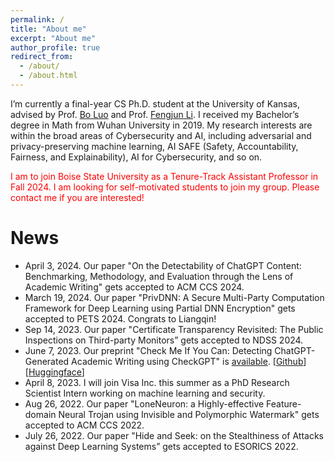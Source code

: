 ```yaml
---
permalink: /
title: "About me"
excerpt: "About me"
author_profile: true
redirect_from: 
  - /about/
  - /about.html
---
```


I’m currently a final-year CS Ph.D. student at the University of Kansas, advised by Prof. [Bo Luo](http://www.ittc.ku.edu/~bluo/) and Prof. [Fengjun Li](http://www.ittc.ku.edu/~fli/index.html). I received my Bachelor’s degree in Math from Wuhan University in 2019. My research interests are within the broad areas of Cybersecurity and AI, including adversarial and privacy-preserving machine learning, AI SAFE (Safety, Accountability, Fairness, and Explainability), AI for Cybersecurity, and so on.

<p style="color: red;">
I am to join Boise State University as a Tenure-Track Assistant Professor in Fall 2024. I am looking for self-motivated students to join my group. Please contact me if you are interested!
</p>

News
======
* April 3, 2024. Our paper "On the Detectability of ChatGPT Content: Benchmarking, Methodology, and Evaluation through the Lens of Academic Writing" gets accepted to ACM CCS 2024.
* March 19, 2024. Our paper "PrivDNN: A Secure Multi-Party Computation Framework for Deep Learning using Partial DNN Encryption" gets accepted to PETS 2024. Congrats to Liangqin!
* Sep 14, 2023. Our paper "Certificate Transparency Revisited: The Public Inspections on Third-party Monitors” gets accepted to NDSS 2024.
* June 7, 2023. Our preprint "Check Me If You Can: Detecting ChatGPT-Generated Academic Writing using CheckGPT" is [available](https://arxiv.org/abs/2306.05524). [[Github](https://github.com/liuzey/CheckGPT)][[Huggingface](https://huggingface.co/julianzy/CheckGPT)]
* April 8, 2023. I will join Visa Inc. this summer as a PhD Research Scientist Intern working on machine learning and security.
* Aug 26, 2022. Our paper "LoneNeuron: a Highly-effective Feature-domain Neural Trojan using Invisible and Polymorphic Watermark" gets accepted to ACM CCS 2022.
* July 26, 2022. Our paper "Hide and Seek: on the Stealthiness of Attacks against Deep Learning Systems” gets accepted to ESORICS 2022.
